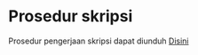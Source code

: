 # Prosedur skripsi 
Prosedur pengerjaan skripsi dapat diunduh [Disini](https://docs.google.com/document/d/1xoqNRSJwFCpAh_EpPNlbOEolk_jpQ6X4/edit) 
